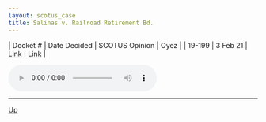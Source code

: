```yaml
---
layout: scotus_case
title: Salinas v. Railroad Retirement Bd.
---
```


| Docket # | Date Decided | SCOTUS Opinion | Oyez |
| 19-199 | 3 Feb 21 | [Link](https://www.supremecourt.gov/opinions/20pdf/592us1r14_2co3.pdf) | [Link](https://www.oyez.org/cases/2020/19-199) |

<audio controls>
   <source src='./resources/19-199.mp3' type='audio/mpeg'>
</audio>

<object data='./resources/19-199.pdf' type='application/pdf'></object>

---

[Up](./README.md)